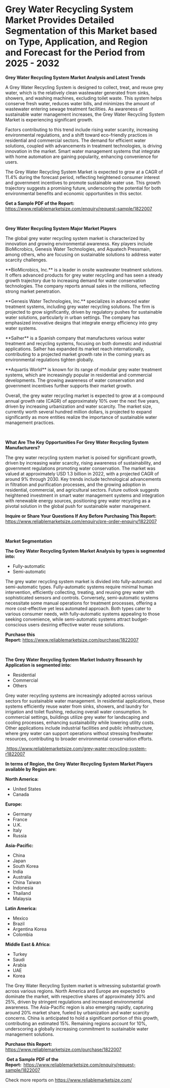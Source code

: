 <p><h1>Grey Water Recycling System Market Provides Detailed Segmentation of this Market based on Type, Application, and Region and Forecast for the Period from 2025 - 2032</h1></p><p><strong>Grey Water Recycling System Market Analysis and Latest Trends</strong></p>
<p><p>A Grey Water Recycling System is designed to collect, treat, and reuse grey water, which is the relatively clean wastewater generated from sinks, showers, and washing machines, excluding toilet waste. This system helps conserve fresh water, reduces water bills, and minimizes the amount of wastewater entering sewage treatment facilities. As awareness of sustainable water management increases, the Grey Water Recycling System Market is experiencing significant growth. </p><p>Factors contributing to this trend include rising water scarcity, increasing environmental regulations, and a shift toward eco-friendly practices in residential and commercial sectors. The demand for efficient water solutions, coupled with advancements in treatment technologies, is driving innovation in the market. Smart water management systems that integrate with home automation are gaining popularity, enhancing convenience for users. </p><p>The Grey Water Recycling System Market is expected to grow at a CAGR of 11.4% during the forecast period, reflecting heightened consumer interest and government incentives to promote sustainable water use. This growth trajectory suggests a promising future, underscoring the potential for both environmental benefits and economic opportunities in this sector.</p></p>
<p><strong>Get a Sample PDF of the Report:&nbsp;</strong> <a href="https://www.reliablemarketsize.com/enquiry/request-sample/1822007?utm_campaign=2955&utm_medium=2&utm_source=Github&utm_content=ia&utm_term=09042025&utm_id=grey-water-recycling-system">https://www.reliablemarketsize.com/enquiry/request-sample/1822007</a></p>
<p>&nbsp;</p>
<p><strong>Grey Water Recycling System Major Market Players</strong></p>
<p><p>The global grey water recycling system market is characterized by innovation and growing environmental awareness. Key players include BioMicrobics, Genesis Water Technologies, and Aquatech Pressmain, among others, who are focusing on sustainable solutions to address water scarcity challenges.</p><p>**BioMicrobics, Inc.** is a leader in onsite wastewater treatment solutions. It offers advanced products for grey water recycling and has seen a steady growth trajectory due to increasing demand for water conservation technologies. The company reports annual sales in the millions, reflecting strong market penetration.</p><p>**Genesis Water Technologies, Inc.** specializes in advanced water treatment systems, including grey water recycling solutions. The firm is projected to grow significantly, driven by regulatory pushes for sustainable water solutions, particularly in urban settings. The company has emphasized innovative designs that integrate energy efficiency into grey water systems.</p><p>**Salher** is a Spanish company that manufactures various water treatment and recycling systems, focusing on both domestic and industrial applications. Salher has expanded its market reach internationally, contributing to a projected market growth rate in the coming years as environmental regulations tighten globally.</p><p>**Aquartis World** is known for its range of modular grey water treatment systems, which are increasingly popular in residential and commercial developments. The growing awareness of water conservation and government incentives further supports their market growth.</p><p>Overall, the grey water recycling market is expected to grow at a compound annual growth rate (CAGR) of approximately 10% over the next five years, driven by increasing urbanization and water scarcity. The market size, currently worth several hundred million dollars, is projected to expand significantly as more entities realize the importance of sustainable water management practices.</p></p>
<p>&nbsp;</p>
<p><strong>What Are The Key Opportunities For Grey Water Recycling System Manufacturers?</strong></p>
<p><p>The grey water recycling system market is poised for significant growth, driven by increasing water scarcity, rising awareness of sustainability, and government regulations promoting water conservation. The market was valued at approximately USD 1.3 billion in 2022, with a projected CAGR of around 9% through 2030. Key trends include technological advancements in filtration and purification processes, and the growing adoption in residential, commercial, and agricultural sectors. Future outlook suggests heightened investment in smart water management systems and integration with renewable energy sources, positioning grey water recycling as a pivotal solution in the global push for sustainable water management.</p></p>
<p><strong>Inquire or Share Your Questions If Any Before Purchasing This Report:</strong> <a href="https://www.reliablemarketsize.com/enquiry/pre-order-enquiry/1822007?utm_campaign=2955&utm_medium=2&utm_source=Github&utm_content=ia&utm_term=09042025&utm_id=grey-water-recycling-system">https://www.reliablemarketsize.com/enquiry/pre-order-enquiry/1822007</a></p>
<p>&nbsp;</p>
<p><strong>Market Segmentation</strong></p>
<p><strong>The Grey Water Recycling System Market Analysis by types is segmented into:</strong></p>
<p><ul><li>Fully-automatic</li><li>Semi-automatic</li></ul></p>
<p><p>The grey water recycling system market is divided into fully-automatic and semi-automatic types. Fully-automatic systems require minimal human intervention, efficiently collecting, treating, and reusing grey water with sophisticated sensors and controls. Conversely, semi-automatic systems necessitate some manual operations for treatment processes, offering a more cost-effective yet less automated approach. Both types cater to various consumer needs, with fully-automatic systems appealing to those seeking convenience, while semi-automatic systems attract budget-conscious users desiring effective water reuse solutions.</p></p>
<p><strong>Purchase this Report:&nbsp;</strong><a href="https://www.reliablemarketsize.com/purchase/1822007?utm_campaign=2955&utm_medium=2&utm_source=Github&utm_content=ia&utm_term=09042025&utm_id=grey-water-recycling-system">https://www.reliablemarketsize.com/purchase/1822007</a></p>
<p>&nbsp;</p>
<p><strong>The Grey Water Recycling System Market Industry Research by Application is segmented into:</strong></p>
<p><ul><li>Residential</li><li>Commercial</li><li>Others</li></ul></p>
<p><p>Grey water recycling systems are increasingly adopted across various sectors for sustainable water management. In residential applications, these systems efficiently reuse water from sinks, showers, and laundry for irrigation and toilet flushing, reducing overall water consumption. In commercial settings, buildings utilize grey water for landscaping and cooling processes, enhancing sustainability while lowering utility costs. Other applications include industrial facilities and public infrastructure, where grey water can support operations without stressing freshwater resources, contributing to broader environmental conservation efforts.</p></p>
<p><a href="https://www.reliablemarketsize.com/grey-water-recycling-system-r1822007?utm_campaign=2955&utm_medium=2&utm_source=Github&utm_content=ia&utm_term=09042025&utm_id=grey-water-recycling-system">&nbsp;https://www.reliablemarketsize.com/grey-water-recycling-system-r1822007</a></p>
<p><strong>In terms of Region, the Grey Water Recycling System Market Players available by Region are:</strong></p>
<p>
    <p> <strong> North America: </strong>
        <ul>
            <li>United States</li>
            <li>Canada</li>
        </ul>
        </p> 
    <p> <strong> Europe: </strong>
        <ul>
            <li>Germany</li>
            <li>France</li>
            <li>U.K.</li>
            <li>Italy</li>
            <li>Russia</li>
        </ul>
        </p> 
    <p> <strong> Asia-Pacific: </strong>
        <ul>
            <li>China</li>
            <li>Japan</li>
            <li>South Korea</li>
            <li>India</li>
            <li>Australia</li>
            <li>China Taiwan</li>
            <li>Indonesia</li>
            <li>Thailand</li>
            <li>Malaysia</li>
        </ul>
        </p> 
    <p> <strong> Latin America: </strong>
        <ul>
            <li>Mexico</li>
            <li>Brazil</li>
            <li>Argentina Korea</li>
            <li>Colombia</li>
        </ul>
        </p> 
    <p> <strong> Middle East & Africa: </strong>
        <ul>
            <li>Turkey</li>
            <li>Saudi</li>
            <li>Arabia</li>
            <li>UAE</li>
            <li>Korea</li>
        </ul>
    </p>
    </p>
<p><p>The Grey Water Recycling System market is witnessing substantial growth across various regions. North America and Europe are expected to dominate the market, with respective shares of approximately 30% and 25%, driven by stringent regulations and increased environmental awareness. The Asia-Pacific region is also emerging rapidly, capturing around 20% market share, fueled by urbanization and water scarcity concerns. China is anticipated to hold a significant portion of this growth, contributing an estimated 15%. Remaining regions account for 10%, underscoring a globally increasing commitment to sustainable water management solutions.</p></p>
<p><strong>Purchase this Report: </strong><a href="https://www.reliablemarketsize.com/purchase/1822007?utm_campaign=2955&utm_medium=2&utm_source=Github&utm_content=ia&utm_term=09042025&utm_id=grey-water-recycling-system">https://www.reliablemarketsize.com/purchase/1822007</a></p>
<p>&nbsp;<strong>Get a Sample PDF of the Report:&nbsp;&nbsp;</strong><a href="https://www.reliablemarketsize.com/enquiry/request-sample/1822007?utm_campaign=2955&utm_medium=2&utm_source=Github&utm_content=ia&utm_term=09042025&utm_id=grey-water-recycling-system">https://www.reliablemarketsize.com/enquiry/request-sample/1822007</a></p>
<p><strong></strong></p>
<p>Check more reports on <a href="https://www.reliablemarketsize.com/?utm_campaign=2955&utm_medium=2&utm_source=Github&utm_content=ia&utm_term=09042025&utm_id=grey-water-recycling-system">https://www.reliablemarketsize.com/</a></p>